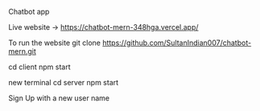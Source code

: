 Chatbot app

Live website -> https://chatbot-mern-348hga.vercel.app/

To run the website
git clone https://github.com/SultanIndian007/chatbot-mern.git

cd client
npm start

new terminal
cd server
npm start

Sign Up with a new user name
